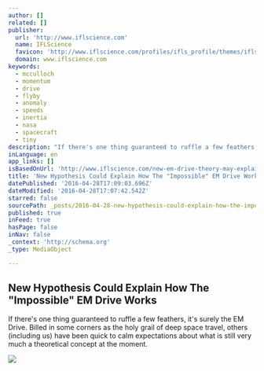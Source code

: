 ```yaml
---
author: []
related: []
publisher:
  url: 'http://www.iflscience.com'
  name: IFLScience
  favicon: 'http://www.iflscience.com/profiles/ifls_profile/themes/ifls_desktop/favicon.ico'
  domain: www.iflscience.com
keywords:
  - mcculloch
  - momentum
  - drive
  - flyby
  - anomaly
  - speeds
  - inertia
  - nasa
  - spacecraft
  - tiny
description: "If there's one thing guaranteed to ruffle a few feathers, it's surely the EM Drive. Billed in some corners as the holy grail of deep space travel, others (including us) have been quick to calm expectations about what is still very much a theoretical concept at the moment."
inLanguage: en
app_links: []
isBasedOnUrl: 'http://www.iflscience.com/new-em-drive-theory-may-explain-how-it-works'
title: 'New Hypothesis Could Explain How The "Impossible" EM Drive Works'
datePublished: '2016-04-28T17:09:03.696Z'
dateModified: '2016-04-28T17:07:42.542Z'
starred: false
sourcePath: _posts/2016-04-28-new-hypothesis-could-explain-how-the-impossible-em-drive-w.md
published: true
inFeed: true
hasPage: false
inNav: false
_context: 'http://schema.org'
_type: MediaObject

---
```

<article style=""><h1>New Hypothesis Could Explain How The "Impossible" EM Drive Works</h1><p>If there's one thing guaranteed to ruffle a few feathers, it's surely the EM Drive. Billed in some corners as the holy grail of deep space travel, others (including us) have been quick to calm expectations about what is still very much a theoretical concept at the moment.</p><img src="http://www.iflscience.com/sites/www.iflscience.com/files/styles/ifls_large/public/blog/2016-04/emdrive_21_1140x0.jpg?itok=YbRC1Lz4" /></article>